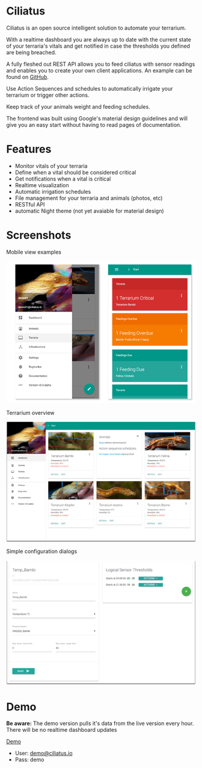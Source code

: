 # Ciliatus
Ciliatus is an open source intelligent solution to automate your terrarium.

With a realtime dashboard you are always up to date with the current state of your terraria's vitals and get notified in case the thresholds you defined are being breached.

A fully fleshed out REST API allows you to feed ciliatus with sensor readings and enables you to create your own client applications. An example can be found on [GitHub](https://github.com/matthenning/ciliatus_controlunit).

Use Action Sequences and schedules to automatically irrigate your terrarium or trigger other actions.

Keep track of your animals weight and feeding schedules.

The frontend was built using Google's material design guidelines and will give you an easy start without having to read pages of documentation.

# Features

* Monitor vitals of your terraria
* Define when a vital should be considered critical
* Get notifications when a vital is critical
* Realtime visualization
* Automatic irrigation schedules
* File management for your terraria and animals (photos, etc)
* RESTful API
* automatic Night theme (not yet avaiable for material design)

# Screenshots

Mobile view examples

![Dashboard](/ciliatus_demo03.jpg?raw=true)

Terrarium overview

![Terraria](/ciliatus_demo01.png?raw=true)


Simple configuration dialogs

![Configuration](/ciliatus_demo02.png?raw=true)

# Demo

**Be aware:** The demo version pulls it's data from the live version every hour. There will be no realtime dashboard updates

[Demo](https://demo01.ciliatus.io)

* User: demo@ciliatus.io
* Pass: demo
